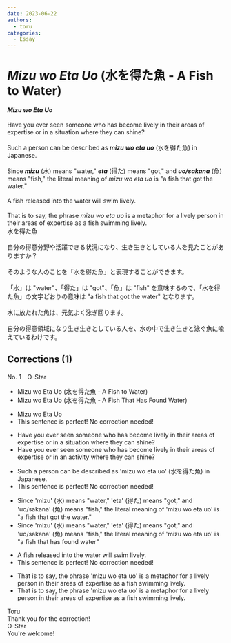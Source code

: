 ```yaml
---
date: 2023-06-22
authors:
  - toru
categories:
  - Essay
---
```


<h1 id="subject_show"><strong><em>Mizu wo Eta Uo</strong></em> (水を得た魚 - A Fish to Water)</h1>
<div class="date" hidden>Jun 22, 2023 19:29</div>
<div id="post"><div id="body_show_ori">
<strong><em>Mizu wo Eta Uo</strong></em><br/><br/>Have you ever seen someone who has become lively in their areas of expertise or in a situation where they can shine?<br/><br/>Such a person can be described as <strong><em>mizu wo eta uo</em></strong> (水を得た魚) in Japanese.<br/><br/>Since <strong><em>mizu</em></strong> (水) means "water," <strong><em>eta</em></strong> (得た) means "got," and <strong><em>uo/sakana</em></strong> (魚) means "fish," the literal meaning of <em>mizu wo eta uo</em> is "a fish that got the water."<br/><br/>A fish released into the water will swim lively.<br/><br/>That is to say, the phrase <em>mizu wo eta uo</em> is a metaphor for a lively person in their areas of expertise as a fish swimming lively.
</div></div>

<!-- more -->

<div id="post_ja"><div id="body_show_mo">
水を得た魚<br/><br/>自分の得意分野や活躍できる状況になり、生き生きとしている人を見たことがありますか？<br/><br/>そのような人のことを「水を得た魚」と表現することができます。<br/><br/>「水」は "water"、「得た」は "got"、「魚」は "fish" を意味するので、「水を得た魚」の文字どおりの意味は "a fish that got the water" となります。<br/><br/>水に放たれた魚は、元気よく泳ぎ回ります。<br/><br/>自分の得意領域になり生き生きとしている人を、水の中で生き生きと泳ぐ魚に喩えているわけです。
</div></div>

## Corrections (1)
<div id="block"><div class="first_name"> No. 1　<span class="just_name">O-Star</span></div><div id="block2">
<ul class="correction_field">
<li class="incorrect">Mizu wo Eta Uo (水を得た魚 - A Fish to Water)</li>
<li class="corrected correct">
Mizu wo Eta Uo (水を得た魚 - <span class="f_bold">A Fish That Has Found Water)</span>
</li>
</ul>
<ul class="correction_field">
<li class="incorrect">Mizu wo Eta Uo</li>
<li class="corrected perfect">This sentence is perfect! No correction needed!</li>
</ul>
<ul class="correction_field">
<li class="incorrect">Have you ever seen someone who has become lively in their areas of expertise or in a situation where they can shine?</li>
<li class="corrected correct">
Have you ever seen someone who has become lively in their areas of expertise or in<span class="f_bold"> an activity </span>where they can shine?
</li>
</ul>
<ul class="correction_field">
<li class="incorrect">Such a person can be described as 'mizu wo eta uo' (水を得た魚) in Japanese.</li>
<li class="corrected perfect">This sentence is perfect! No correction needed!</li>
</ul>
<ul class="correction_field">
<li class="incorrect">Since 'mizu' (水) means "water," 'eta' (得た) means "got," and 'uo/sakana' (魚) means "fish," the literal meaning of 'mizu wo eta uo' is "a fish that got the water."</li>
<li class="corrected correct">
Since 'mizu' (水) means "water," 'eta' (得た) means "got," and 'uo/sakana' (魚) means "fish," the literal meaning of 'mizu wo eta uo' is "<span class="f_bold">a fish that has found water"</span>
</li>
</ul>
<ul class="correction_field">
<li class="incorrect">A fish released into the water will swim lively.</li>
<li class="corrected perfect">This sentence is perfect! No correction needed!</li>
</ul>
<ul class="correction_field">
<li class="incorrect">That is to say, the phrase 'mizu wo eta uo' is a metaphor for a lively person in their areas of expertise as a fish swimming lively.</li>
<li class="corrected correct">
That is to say, the phrase 'mizu wo eta uo' is a metaphor for a lively person in their areas of expertise <span class="sline"><span class="f_red">as a fish swimming lively.</span></span>
</li>
</ul>
</div><div class="name"><span class="just_name">Toru</span><br>
Thank you for the correction!
</div>
<div class="name"><span class="just_name">O-Star</span><br>
You're welcome!
</div>
</div>
